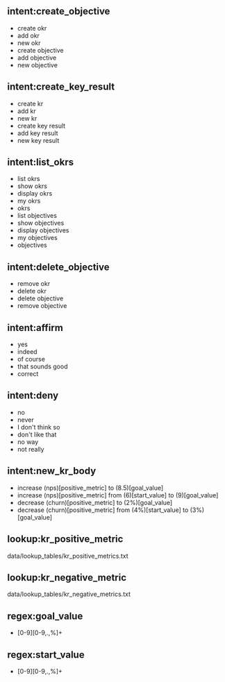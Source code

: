 ## intent:create_objective
- create okr
- add okr
- new okr
- create objective
- add objective
- new objective

## intent:create_key_result
- create kr
- add kr
- new kr
- create key result
- add key result
- new key result

## intent:list_okrs
- list okrs
- show okrs
- display okrs
- my okrs
- okrs
- list objectives
- show objectives
- display objectives
- my objectives
- objectives

## intent:delete_objective
- remove okr
- delete okr
- delete objective
- remove objective

## intent:affirm
- yes
- indeed
- of course
- that sounds good
- correct

## intent:deny
- no
- never
- I don't think so
- don't like that
- no way
- not really

## intent:new_kr_body
- increase (nps)[positive_metric] to (8.5)[goal_value]
- increase (nps)[positive_metric] from (6)[start_value] to (9)[goal_value]
- decrease (churn)[positive_metric] to (2%)[goal_value]
- decrease (churn)[positive_metric] from (4%)[start_value] to (3%)[goal_value]


## lookup:kr_positive_metric
data/lookup_tables/kr_positive_metrics.txt

## lookup:kr_negative_metric
data/lookup_tables/kr_negative_metrics.txt

## regex:goal_value
- [0-9][0-9,\.,\%]+

## regex:start_value
- [0-9][0-9,\.,\%]+
